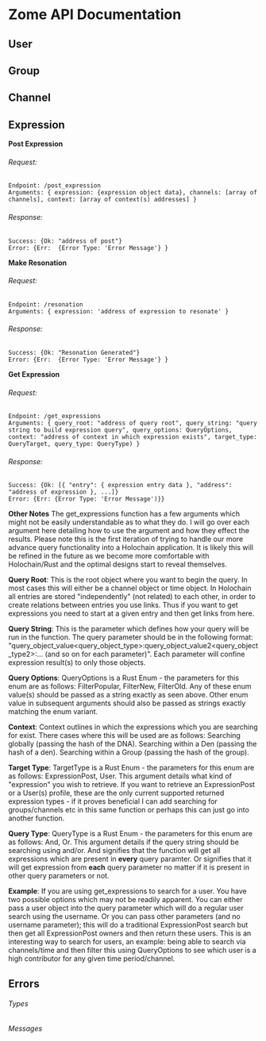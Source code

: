# Zome API Documentation

## User

## Group

## Channel

## Expression

**Post Expression**
###### Request: 
```
Endpoint: /post_expression
Arguments: { expression: {expression object data}, channels: [array of channels], context: [array of context(s) addresses] }
```

###### Response: 
```
Success: {Ok: "address of post"}
Error: {Err:  {Error Type: 'Error Message'} }
```

**Make Resonation**
###### Request: 
```
Endpoint: /resonation
Arguments: { expression: 'address of expression to resonate' }
```

###### Response:
```
Success: {Ok: "Resonation Generated"}
Error: {Err:  {Error Type: 'Error Message'} }
```

**Get Expression**
###### Request: 
```
Endpoint: /get_expressions
Arguments: { query_root: "address of query root", query_string: "query string to build expression query", query_options: QueryOptions, context: "address of context in which expression exists", target_type: QueryTarget, query_type: QueryType) }
```

###### Response:
```
Success: {Ok: [{ "entry": { expression entry data }, "address": "address of expression }, ...]}
Error: {Err: {Error Type: 'Error Message')}}
```

**Other Notes**
The get_expressions function has a few arguments which might not be easily understandable as to what they do. I will go over each argument here detailing how to use the argument and how they effect the results. Please note this is the first iteration of trying to handle our more advance query functionality into a Holochain application. It is likely this will be refined in the future as we become more comfortable with Holochain/Rust and the optimal designs start to reveal themselves.

**Query Root**: This is the root object where you want to begin the query. In most cases this will either be a channel object or time object. In Holochain all entries are stored "independently" (not related) to each other, in order to create relations between entries you use links. Thus if you want to get expressions you need to start at a given entry and then get links from here.

**Query String**: This is the parameter which defines how your query will be run in the function. The query parameter should be in the following format: "query_object_value<query_object_type>:query_object_value2<query_object_type2>:... (and so on for each parameter)". Each parameter will confine expression result(s) to only those objects. 

**Query Options**: QueryOptions is a Rust Enum - the parameters for this enum are as follows: FilterPopular, FilterNew, FilterOld. Any of these enum value(s) should be passed as a string exactly as seen above. Other enum value in subsequent arguments should also be passed as strings exactly matching the enum variant.

**Context**: Context outlines in which the expressions which you are searching for exist. There cases where this will be used are as follows: Searching globally (passing the hash of the DNA). Searching within a Den (passing the hash of a den). Searching within a Group (passing the hash of the group). 

**Target Type**: TargetType is a Rust Enum - the parameters for this enum are as follows: ExpressionPost, User. This argument details what kind of "expression" you wish to retrieve. If you want to retrieve an ExpressionPost or a User(s) profile, these are the only current supported returned expression types - if it proves beneficial I can add searching for groups/channels etc in this same function or perhaps this can just go into another function.

**Query Type**: QueryType is a Rust Enum - the parameters for this enum are as follows: And, Or. This argument details if the query string should be searching using and/or. And signifies that the function will get all expressions which are present in __every__ query paramter. Or signifies that it will get expression from __each__ query parameter no matter if it is present in other query parameters or not.

**Example**: If you are using get_expressions to search for a user. You have two possible options which may not be readily apparent. You can either pass a user object into the query parameter which will do a regular user search using the username. Or you can pass other parameters (and no username parameter); this will do a traditional ExpressionPost search but then get all ExpressionPost owners and then return these users. This is an interesting way to search for users, an example: being able to search via channels/time and then filter this using QueryOptions to see which user is a high contributor for any given time period/channel.

## Errors

###### Types

###### Messages
